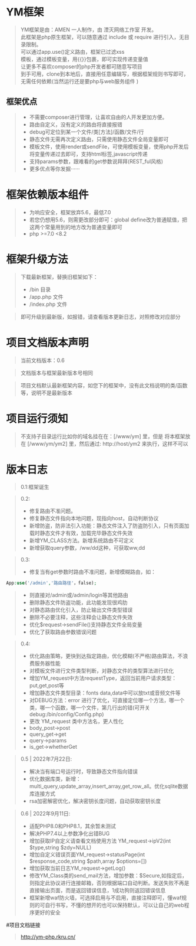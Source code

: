# YM框架

> YM框架是由：AMEN 一人制作，由 湮灭网络工作室 开发。  
> 此框架是php原生框架，可以随意通过 include 或 require 进行引入，无目录限制。  
> 可以通过app.use()定义路由，框架已过滤xss  
> 模板，通过模板变量，用{{}}包裹，即可实现传递变量值  
> 让更多不喜欢composer的php开发者都可随意写项目  
> 到手可用，clone到本地后，直接用任意编辑写，根据框架规则书写即可，无需任何依赖(当然运行还是要php与web服务组件 )  
## 框架优点
> - 不需要composer进行管理，让喜欢自由的人开发更加方便。
> - 路由自定义，没有定义的路由将直接报错
> - debug可定位到某一个文件/类[方法]/函数/文件/行
> - 静态文件无需再次定义路由，只需使用静态文件全局变量即可
> - 模板文件，使用render或sendFile，可使用模板变量，使用php开发后将变量传递过去即可，支持html标签,javascript传递
> - 支持params参数，跟难看的get参数说拜拜(REST_ful风格)
> - 更多优点等你发掘······

# 框架依赖版本组件
> - 为响应安全，框架放弃5.6，最低7.0
> - 若您仍想用5.6，则需更改部分即可：global define改为普通赋值，把这两个常量用到的地方改为普通变量即可
> - php >=7.0 <8.2

# 框架升级方法
> 下载最新框架，替换旧框架如下：  
> - /bin 目录
> - /app.php 文件
> - /index.php 文件

> 即可升级到最新版，如报错，请查看版本更新日志，对照修改对应部分

# 项目文档版本声明

> 当前文档版本：0.6

> 文档版本与框架最新版本号相同  

> 项目文档默认最新框架内容，如您下的框架中，没有此文档说明的类/函数等，说明不是最新版本  

# 项目运行须知

> 不支持子目录运行比如你的域名挂在在：[/www/ym] 里，但是 将本框架放在 [/www/ym/ym2] 里，然后通过: http://host/ym2 来执行，这样不可以

# 版本日志
> 0.1:框架诞生  

> 0.2: 
> - 修复路由不准问题。 
> - 修复静态文件指向本地问题，现指向host，自动判断协议
> - 新增防盗，防非法引入功能：静态文件注入了防盗防引入，只有页面加载时静态文件才有效，加载完毕静态文件失效
> - 新增YM_CLASS方法。新增系统路由不可定义
> - 新增获取query参数，/ww/dd这种，可获取ww,dd

> 0.3:
> - 修复当有get参数时路由不准问题，新增模糊路由，如：
```php
App:use('/admin','路由路径'，false);
```
> - 则直接对/admin或/admin/login等其他路由
> - 删除静态文件防盗功能，此功能发现很鸡肋
> - 对静态路由优化引入，防止输出文件类型错误
> - 删除不必要注释，这些注释会让静态文件失效
> - 优化$request->sendFile()支持静态文件全局变量
> - 优化了获取路由参数错误问题

> 0.4:
> - 优化路由策略，更快到达指定路由，优化模糊(不严格)路由算法，不浪费服务器性能
> - 对模板文件进行文件类型判断，对静态文件的类型算法进行优化
> - 增加YM_request中方法requestType，返回当前用户请求类型：put,get,post等
> - 增加静态文件类型目录：fonts data,data中可以放txt或音频文件等
> - 对DEBUG方法：error 进行了优化，可直接定位哪一个方法，哪一个类，哪一个函数，哪一个文件，第几行出的错(可开关debug:/bin/config/Config.php)
> - 更改 YM_request 类中方法名，更人性化
> - body_post->post
> - query_get->get
> - query->params
> - is_get->whetherGet

> 0.5 | 2022年7月22日:
> - 解决当有端口号运行时，导致静态文件指向错误
> - 优化数据库类，新增：multi_query,update_array,insert_array,get_row_all。优化sqlite数据库连接方式
> - rsa加密解密优化，解决密钥长度问题，自动获取密钥长度


> 0.6 | 2022年9月11日:
> - 适配PHP8.0和PHP8.1，其余暂未测试
> - 解决PHP7.4以上参数净化出错BUG
> - 增加获取IP自定义请查看文档使用方法 YM_request->ipV2(int $type,string $zdy=NULL)
> - 增加自定义错误页面YM_request->statusPage(int $response_code,string $path,array $options=[])
> - 增加获取当前日志YM_request->getLog()  
> - 修改YM_Class类的send_mail方法，增加参数：$Secure,如指定后，则指定此协议进行连接邮箱，否则根据端口自动判断。发送失败不再是直接输出页面，而是返回错误信息，1成功狗则返回错误信息  
> - 框架新增waf防火墙，可选择启用与不启用，直接注释即可，懂waf规则的可自行书写，不懂的想开的也可以保持默认，可以让自己的web程序更好的安全

#项目文档链接
> http://ym-php.rkru.cn/
